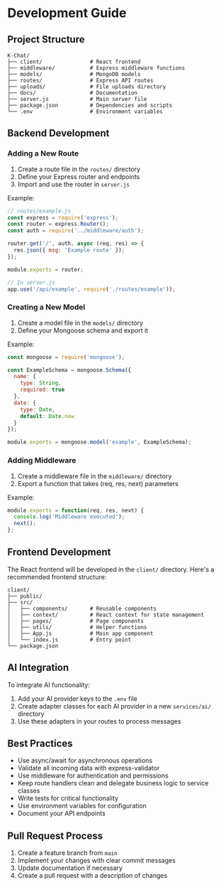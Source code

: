 # Development Guide

## Project Structure

```
K-Chat/
├── client/               # React frontend
├── middleware/           # Express middleware functions
├── models/               # MongoDB models
├── routes/               # Express API routes
├── uploads/              # File uploads directory
├── docs/                 # Documentation
├── server.js             # Main server file
├── package.json          # Dependencies and scripts
└── .env                  # Environment variables
```

## Backend Development

### Adding a New Route

1. Create a route file in the `routes/` directory
2. Define your Express router and endpoints
3. Import and use the router in `server.js`

Example:

```javascript
// routes/example.js
const express = require('express');
const router = express.Router();
const auth = require('../middleware/auth');

router.get('/', auth, async (req, res) => {
  res.json({ msg: 'Example route' });
});

module.exports = router;

// In server.js
app.use('/api/example', require('./routes/example'));
```

### Creating a New Model

1. Create a model file in the `models/` directory
2. Define your Mongoose schema and export it

Example:

```javascript
const mongoose = require('mongoose');

const ExampleSchema = mongoose.Schema({
  name: {
    type: String,
    required: true
  },
  date: {
    type: Date,
    default: Date.now
  }
});

module.exports = mongoose.model('example', ExampleSchema);
```

### Adding Middleware

1. Create a middleware file in the `middleware/` directory
2. Export a function that takes (req, res, next) parameters

Example:

```javascript
module.exports = function(req, res, next) {
  console.log('Middleware executed');
  next();
};
```

## Frontend Development

The React frontend will be developed in the `client/` directory. Here's a recommended frontend structure:

```
client/
├── public/
├── src/
│   ├── components/       # Reusable components
│   ├── context/          # React context for state management
│   ├── pages/            # Page components
│   ├── utils/            # Helper functions
│   ├── App.js            # Main app component
│   └── index.js          # Entry point
└── package.json
```

## AI Integration

To integrate AI functionality:

1. Add your AI provider keys to the `.env` file
2. Create adapter classes for each AI provider in a new `services/ai/` directory
3. Use these adapters in your routes to process messages

## Best Practices

- Use async/await for asynchronous operations
- Validate all incoming data with express-validator
- Use middleware for authentication and permissions
- Keep route handlers clean and delegate business logic to service classes
- Write tests for critical functionality
- Use environment variables for configuration
- Document your API endpoints

## Pull Request Process

1. Create a feature branch from `main`
2. Implement your changes with clear commit messages
3. Update documentation if necessary
4. Create a pull request with a description of changes